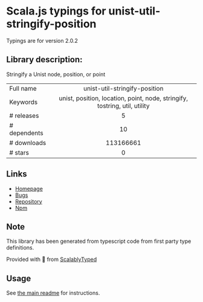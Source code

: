 
# Scala.js typings for unist-util-stringify-position

Typings are for version 2.0.2

## Library description:
Stringify a Unist node, position, or point

|                    |                 |
| ------------------ | :-------------: |
| Full name          | unist-util-stringify-position |
| Keywords           | unist, position, location, point, node, stringify, tostring, util, utility |
| # releases         | 5 |
| # dependents       | 10 |
| # downloads        | 113166661 |
| # stars            | 0 |

## Links
- [Homepage](https://github.com/syntax-tree/unist-util-stringify-position#readme)
- [Bugs](https://github.com/syntax-tree/unist-util-stringify-position/issues)
- [Repository](https://github.com/syntax-tree/unist-util-stringify-position)
- [Npm](https://www.npmjs.com/package/unist-util-stringify-position)
    


## Note
This library has been generated from typescript code from first party type definitions.

Provided with :purple_heart: from [ScalablyTyped](https://github.com/oyvindberg/ScalablyTyped)

## Usage
See [the main readme](../../readme.md) for instructions.


